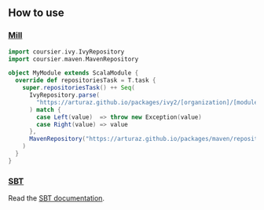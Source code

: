 ## How to use

### [Mill](https://mill-build.com)

```scala
import coursier.ivy.IvyRepository
import coursier.maven.MavenRepository

object MyModule extends ScalaModule {
  override def repositoriesTask = T.task {
    super.repositoriesTask() ++ Seq(
      IvyRepository.parse(
        "https://arturaz.github.io/packages/ivy2/[organization]/[module](_[scalaVersion])/[revision]/[type]s/[artifact](-[classifier]).[ext]"
      ) match {
        case Left(value)  => throw new Exception(value)
        case Right(value) => value
      },
      MavenRepository("https://arturaz.github.io/packages/maven/repository"),
    )
  }
}
```

### [SBT](https://www.scala-sbt.org)

Read the [SBT documentation](https://www.scala-sbt.org/1.x/docs/Resolvers.html#URL).